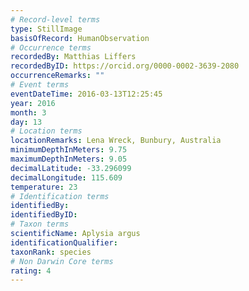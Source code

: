 ```yaml
---
# Record-level terms
type: StillImage
basisOfRecord: HumanObservation
# Occurrence terms
recordedBy: Matthias Liffers
recordedByID: https://orcid.org/0000-0002-3639-2080
occurrenceRemarks: ""
# Event terms
eventDateTime: 2016-03-13T12:25:45
year: 2016
month: 3
day: 13
# Location terms
locationRemarks: Lena Wreck, Bunbury, Australia
minimumDepthInMeters: 9.75
maximumDepthInMeters: 9.05
decimalLatitude: -33.296099
decimalLongitude: 115.609
temperature: 23
# Identification terms
identifiedBy: 
identifiedByID: 
# Taxon terms
scientificName: Aplysia argus
identificationQualifier: 
taxonRank: species
# Non Darwin Core terms
rating: 4
---
```

